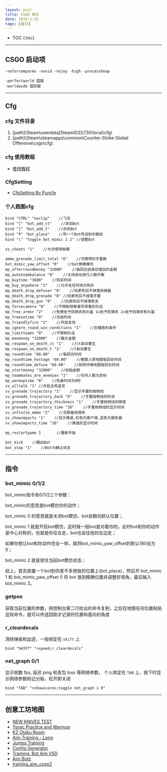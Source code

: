 ```yaml
---
layout: post
title: CSGO 相关
date: 2019-2-25
tags: [备忘]
---
```


* TOC
{:toc}

---

## CSGO 启动项
~~~
-noforcemparms -novid -nojoy -high -processheap

-perfectworld 国服
-worldwide 国际服
~~~

---

## Cfg
### cfg 文件目录
1. [path]\Steam\userdata\[SteamID3]\730\local\cfg\
2. [path]\Steam\steamapps\common\Counter-Strike Global Offensive\csgo\cfg\

### cfg 使用教程
+ [使用教程](https://www.bilibili.com/video/av34789804)

### CfgSetting 
+ [CfgSetting By Purp1e](https://www.bilibili.com/read/cv2141122)

### 个人跑图cfg
~~~
bind "CTRL" "noclip"    //飞天
bind "[" "bot_add_ct"    //添加Bot
bind "]" "bot_add_t"    //杀死Bot
bind "P" "bot_place"    //将一个Bot传送到你面前
bind "\" "toggle bot_mimic 1 2"	//调整Bot

sv_cheats "1"    //允许使用秘籍

ammo_grenade_limit_total "6"    //可携带的手雷数
bot_mimic_yaw_offset "0"    //bot镜像模仿
mp_afterroundmoney "32000"    //每回合结束后增加的金额
mp_autoteambalance "0"    //关闭自动进行人数平衡
mp_buytime "3600"    //购买时间
mp_buy_anywhere "1"    //允许在任何地方购买
mp_death_drop_defuser "0"    //玩家死后不掉落拆弹器
mp_death_drop_grenade "0" //玩家死后不掉落手雷
mp_death_drop_gun "0"    //玩家死后不掉落枪支
mp_forcecamera "0"    //不限制观察者所观看的队伍
mp_free_armor "2"    //免费给予防弹衣和头盔 1=给予防弹衣 2=给予防弹衣和头盔
mp_freezetime "0"    //冻结时间
mp_friendlyfire "1"    //开启友伤
mp_ignore_round_win_conditions "1"    //忽略胜利条件
mp_limitteams "0"    //不限制队伍
mp_maxmoney "32000"    //最大金额
mp_respawn_on_death_ct "1"    //ct自动重生
mp_respawn_on_death_t "1"    //t自动重生
mp_roundtime "60.00"    //每回合时间
mp_roundtime_hostage "60.00"    //解救人质地图每回合时间
mp_roundtime_defuse "60.00"    //拆除炸弹地图每回合时间
mp_startmoney "32000"    //初始金额
mp_teammates_are_enemies "1"    //任何人都为目标
mp_warmuptime "0"    //热身时间为0秒
sv_alltalk "1" //开启全局语言
sv_grenade_trajectory "1"    //显示手雷的抛物线
sv_grenade_trajectory_dash "0"    //手雷抛物线的形状
sv_grenade_trajectory_thickness "1"    //手雷抛物线的厚度
sv_grenade_trajectory_time "10"    //手雷抛物线的显示时间
sv_infinite_ammo "2"    //无限备用弹夹
sv_showimpacts "1"    //显示弹道,红色为客户端,蓝色为服务器
sv_showimpacts_time "10"    //弹道的显示时间

mp_restartgame 1       //重新开始

bot_kick    //踢出Bot
bot_stop "1"    //Bot为静止状态
~~~

---

## 指令
### bot_mimic 0/1/2
bot_mimic指令有0/1/2三个参数：

bot_mimic的意思是bot模仿你的动作；

bot_mimic 0 的意思就是关闭bot模仿，bot会朝向默认位置；

bot_mimic 1 就是开启bot模仿，这时候一般bot是对着你的，此时bot和你的动作是中心对称的，也就是你往左走，bot也会往他的左边走；

如果你想让bot和你动作完全一样，就将bot_mimic_yaw_offset的默认180设为0；

bot_mimic 2 就是锁住当前bot模仿状态；

综上，首先放置一个bot到你差不多想放的位置上(bot_place)，然后开 bot_mimic 1 和 bot_mimic_yaw_offset 0 将 bot 放到精确位置并调整好视角，最后输入 bot_mimic 2。

### getpos 
获取当前位置的参数，把控制台第二行给出的命令复制，之后在地图任何位置粘贴这段命令，就可以传送回刚才记录的位置和面向的角度

### r_cleardecals
清除弹痕和血迹，一般绑定在 `shift` 上
~~~
bind "SHIFT" "+speed;r_cleardecals"
~~~

### net_graph 0/1
显示帧数 fps, 延迟 ping 和丢包 loss 等网络参数， 个人绑定在 `TAB` 上，按下时显示网络参数和记分板，松开即关闭
~~~
bind "TAB" "+showscores;toggle net_graph 1 0"
~~~

---

## 创意工坊地图
+ [NEW KNIVES TEST](https://steamcommunity.com/sharedfiles/filedetails/?id=1465165748)
+ [Yprac Practice and Warmup](https://steamcommunity.com/workshop/filedetails/?id=740795413)
+ [KZ Otaku Room](https://steamcommunity.com/sharedfiles/filedetails/?id=435161646)
+ [Aim Training - Long](https://steamcommunity.com/sharedfiles/filedetails/?id=793178612)
+ [Jumps Training](https://steamcommunity.com/sharedfiles/filedetails/?id=314892291)
+ [Config Generator](https://steamcommunity.com/sharedfiles/filedetails/?id=1325659427)
+ [Training: Bot Aim V5D](https://steamcommunity.com/sharedfiles/filedetails/?id=477648593)
+ [Aim Botz](https://steamcommunity.com/sharedfiles/filedetails/?id=243702660)
+ [training_aim_csgo2](https://steamcommunity.com/sharedfiles/filedetails/?id=213240871)
